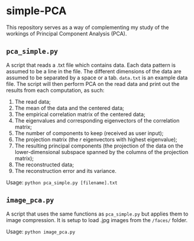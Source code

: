 # simple-PCA

This repository serves as a way of complementing my study of the workings of Principal Component Analysis (PCA). 

## `pca_simple.py` 
A script that reads a .txt file which contains data. Each data pattern is assumed to be a line in the file. The different dimensions of the data are assumed to be separated by a space or a tab. `data.txt` is an example data file.
The script will then perform PCA on the read data and print out the results from each computation, as such:

1. The read data;
2. The mean of the data and the centered data;
3. The empirical correlation matrix of the centered data; 
4. The eigenvalues and corresponding eigenvectors of the correlation matrix;
5. The number of components to keep (received as user input);
6. The projection matrix (the *r* eigenvectors with highest eigenvalue);
7. The resulting principal components (the projection of the data on the lower-dimensional subspace spanned by the columns of the projection matrix);
8. The reconstructed data;
9. The reconstruction error and its variance.

Usage: `python pca_simple.py [filename].txt`


## `image_pca.py` 
A script that uses the same functions as `pca_simple.py` but applies them to image compression. It is setup to load .jpg images from the `/faces/` folder.

Usage: `python image_pca.py`
